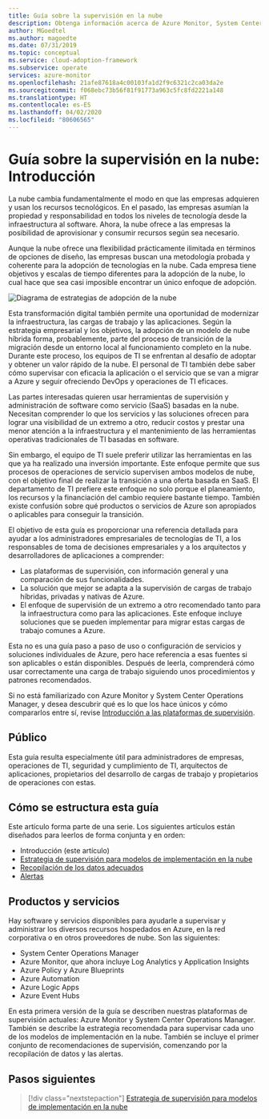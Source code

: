 ```yaml
---
title: Guía sobre la supervisión en la nube
description: Obtenga información acerca de Azure Monitor, System Center Operations Manager y la estrategia recomendada para supervisar cada uno de los modelos de implementación de la nube.
author: MGoedtel
ms.author: magoedte
ms.date: 07/31/2019
ms.topic: conceptual
ms.service: cloud-adoption-framework
ms.subservice: operate
services: azure-monitor
ms.openlocfilehash: 21afe87618a4c00103fa1d2f9c6321c2ca03da2e
ms.sourcegitcommit: f068ebc73b56f81f91773a963c5fc8fd2221a148
ms.translationtype: HT
ms.contentlocale: es-ES
ms.lasthandoff: 04/02/2020
ms.locfileid: "80606565"
---
```

# <a name="cloud-monitoring-guide-introduction"></a>Guía sobre la supervisión en la nube: Introducción

La nube cambia fundamentalmente el modo en que las empresas adquieren y usan los recursos tecnológicos. En el pasado, las empresas asumían la propiedad y responsabilidad en todos los niveles de tecnología desde la infraestructura al software. Ahora, la nube ofrece a las empresas la posibilidad de aprovisionar y consumir recursos según sea necesario.

Aunque la nube ofrece una flexibilidad prácticamente ilimitada en términos de opciones de diseño, las empresas buscan una metodología probada y coherente para la adopción de tecnologías en la nube. Cada empresa tiene objetivos y escalas de tiempo diferentes para la adopción de la nube, lo cual hace que sea casi imposible encontrar un único enfoque de adopción.

![Diagrama de estrategias de adopción de la nube](./media/monitoring-management-guidance-cloud-and-on-premises/introduction-cloud-adoption.png)

Esta transformación digital también permite una oportunidad de modernizar la infraestructura, las cargas de trabajo y las aplicaciones. Según la estrategia empresarial y los objetivos, la adopción de un modelo de nube híbrida forma, probablemente, parte del proceso de transición de la migración desde un entorno local al funcionamiento completo en la nube. Durante este proceso, los equipos de TI se enfrentan al desafío de adoptar y obtener un valor rápido de la nube. El personal de TI también debe saber cómo supervisar con eficacia la aplicación o el servicio que se van a migrar a Azure y seguir ofreciendo DevOps y operaciones de TI eficaces.

Las partes interesadas quieren usar herramientas de supervisión y administración de software como servicio (SaaS) basadas en la nube. Necesitan comprender lo que los servicios y las soluciones ofrecen para lograr una visibilidad de un extremo a otro, reducir costos y prestar una menor atención a la infraestructura y el mantenimiento de las herramientas operativas tradicionales de TI basadas en software.

Sin embargo, el equipo de TI suele preferir utilizar las herramientas en las que ya ha realizado una inversión importante. Este enfoque permite que sus procesos de operaciones de servicio supervisen ambos modelos de nube, con el objetivo final de realizar la transición a una oferta basada en SaaS. El departamento de TI prefiere este enfoque no solo porque el planeamiento, los recursos y la financiación del cambio requiere bastante tiempo. También existe confusión sobre qué productos o servicios de Azure son apropiados o aplicables para conseguir la transición.

El objetivo de esta guía es proporcionar una referencia detallada para ayudar a los administradores empresariales de tecnologías de TI, a los responsables de toma de decisiones empresariales y a los arquitectos y desarrolladores de aplicaciones a comprender:

- Las plataformas de supervisión, con información general y una comparación de sus funcionalidades.
- La solución que mejor se adapta a la supervisión de cargas de trabajo híbridas, privadas y nativas de Azure.
- El enfoque de supervisión de un extremo a otro recomendado tanto para la infraestructura como para las aplicaciones. Este enfoque incluye soluciones que se pueden implementar para migrar estas cargas de trabajo comunes a Azure.

Esta no es una guía paso a paso de uso o configuración de servicios y soluciones individuales de Azure, pero hace referencia a esas fuentes si son aplicables o están disponibles. Después de leerla, comprenderá cómo usar correctamente una carga de trabajo siguiendo unos procedimientos y patrones recomendados.

Si no está familiarizado con Azure Monitor y System Center Operations Manager, y desea descubrir qué es lo que los hace únicos y cómo compararlos entre sí, revise [Introducción a las plataformas de supervisión](./platform-overview.md).

## <a name="audience"></a>Público

Esta guía resulta especialmente útil para administradores de empresas, operaciones de TI, seguridad y cumplimiento de TI, arquitectos de aplicaciones, propietarios del desarrollo de cargas de trabajo y propietarios de operaciones con estas.

## <a name="how-this-guide-is-structured"></a>Cómo se estructura esta guía

Este artículo forma parte de una serie. Los siguientes artículos están diseñados para leerlos de forma conjunta y en orden:

- Introducción (este artículo)
- [Estrategia de supervisión para modelos de implementación en la nube](./cloud-models-monitor-overview.md)
- [Recopilación de los datos adecuados](./data-collection.md)
- [Alertas](./alerting.md)

## <a name="products-and-services"></a>Productos y servicios

Hay software y servicios disponibles para ayudarle a supervisar y administrar los diversos recursos hospedados en Azure, en la red corporativa o en otros proveedores de nube. Son las siguientes:

- System Center Operations Manager
- Azure Monitor, que ahora incluye Log Analytics y Application Insights
- Azure Policy y Azure Blueprints
- Azure Automation
- Azure Logic Apps
- Azure Event Hubs

En esta primera versión de la guía se describen nuestras plataformas de supervisión actuales: Azure Monitor y System Center Operations Manager. También se describe la estrategia recomendada para supervisar cada uno de los modelos de implementación en la nube. También se incluye el primer conjunto de recomendaciones de supervisión, comenzando por la recopilación de datos y las alertas.

## <a name="next-steps"></a>Pasos siguientes

> [!div class="nextstepaction"]
> [Estrategia de supervisión para modelos de implementación en la nube](./cloud-models-monitor-overview.md)
